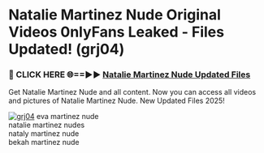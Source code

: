 # Natalie Martinez Nude Original Videos 0nlyFans Leaked - Files Updated! (grj04)

<h3>🔴 CLICK HERE 🌐==►► <a href="https://tinyurl.com/yrmya6cz" rel="nofollow">Natalie Martinez Nude Updated Files</a></h3>

Get Natalie Martinez Nude and all content. Now you can access all videos and pictures of Natalie Martinez Nude. New Updated Files 2025!

[![grj04](https://i.imgur.com/FMdXYCs.gif)](https://tinyurl.com/yrmya6cz)
eva martinez nude<br>
natalie martinez nudes<br>
nataly martinez nude<br>
bekah martinez nude